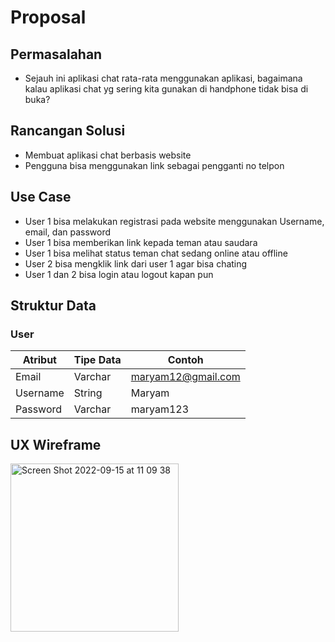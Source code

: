 # Proposal

## Permasalahan
- Sejauh ini aplikasi chat rata-rata menggunakan aplikasi, bagaimana kalau aplikasi chat yg sering kita gunakan di handphone tidak bisa di buka?

## Rancangan Solusi
- Membuat aplikasi chat berbasis website
- Pengguna bisa menggunakan link sebagai pengganti no telpon

## Use Case
- User 1 bisa melakukan registrasi pada website menggunakan Username, email, dan password
- User 1 bisa memberikan link kepada teman atau saudara
- User 1 bisa melihat status teman chat sedang online atau offline
- User 2 bisa mengklik link dari user 1 agar bisa chating
- User 1 dan 2 bisa login atau logout kapan pun

## Struktur Data

### User
Atribut|Tipe Data|Contoh
---|---|---
Email | Varchar | maryam12@gmail.com
Username | String | Maryam
Password | Varchar | maryam123

## UX Wireframe
<img width="269" alt="Screen Shot 2022-09-15 at 11 09 38" src="https://user-images.githubusercontent.com/101255568/190312243-3ec51579-54a1-4b97-8982-d7c5f4d94767.png">
